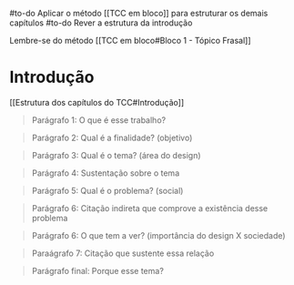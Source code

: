 #to-do Aplicar o método [[TCC em bloco]] para estruturar os demais capítulos
#to-do Rever a estrutura da introdução

Lembre-se do método 
[[TCC em bloco#Bloco 1 - Tópico Frasal]]


# Introdução
[[Estrutura dos capítulos do TCC#Introdução]]

> Parágrafo 1: O que é esse trabalho?

> Parágrafo 2: Qual é a finalidade? (objetivo)

> Parágrafo 3: Qual é o tema? (área do design)

> Parágrafo 4: Sustentação sobre o tema

> Parágrafo 5: Qual é o problema? (social)

> Parágrafo 6: Citação indireta que comprove a existência desse problema

> Parágrafo 6: O que tem a ver? (importância do design X sociedade)

> Paraágrafo 7: Citação que sustente essa relação

> Parágrafo final: Porque esse tema?